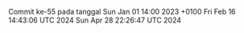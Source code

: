 Commit ke-55 pada tanggal Sun Jan 01 14:00 2023 +0100
Fri Feb 16 14:43:06 UTC 2024
Sun Apr 28 22:26:47 UTC 2024
